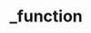 # \_function

<!-- TODO-START
TODO: Fill short description here.

## Type signature

TODO: Fill type signature down below.

```
any ⇒ any
```

## Examples

TODO: List at least one example down below.

```javascript
_function(); // ⇒ TODO
```

## Questions

TODO: List questions that may this function answers.
TODO-END -->
